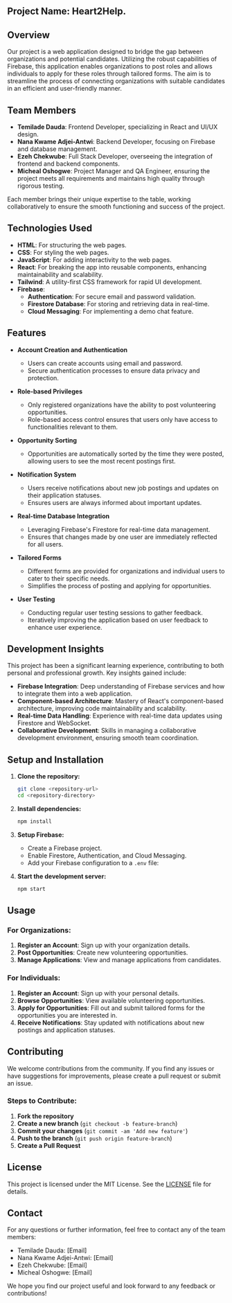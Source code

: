 ## Project Name: Heart2Help.

## Overview

Our project is a web application designed to bridge the gap between organizations and potential candidates. Utilizing the robust capabilities of Firebase, this application enables organizations to post roles and allows individuals to apply for these roles through tailored forms. The aim is to streamline the process of connecting organizations with suitable candidates in an efficient and user-friendly manner.

## Team Members

- **Temilade Dauda**: Frontend Developer, specializing in React and UI/UX design.
- **Nana Kwame Adjei-Antwi**: Backend Developer, focusing on Firebase and database management.
- **Ezeh Chekwube**: Full Stack Developer, overseeing the integration of frontend and backend components.
- **Micheal Oshogwe**: Project Manager and QA Engineer, ensuring the project meets all requirements and maintains high quality through rigorous testing.

Each member brings their unique expertise to the table, working collaboratively to ensure the smooth functioning and success of the project.

## Technologies Used

- **HTML**: For structuring the web pages.
- **CSS**: For styling the web pages.
- **JavaScript**: For adding interactivity to the web pages.
- **React**: For breaking the app into reusable components, enhancing maintainability and scalability.
- **Tailwind**: A utility-first CSS framework for rapid UI development.
- **Firebase**:
  - **Authentication**: For secure email and password validation.
  - **Firestore Database**: For storing and retrieving data in real-time.
  - **Cloud Messaging**: For implementing a demo chat feature.

## Features

- **Account Creation and Authentication**
  - Users can create accounts using email and password.
  - Secure authentication processes to ensure data privacy and protection.
- **Role-based Privileges**

  - Only registered organizations have the ability to post volunteering opportunities.
  - Role-based access control ensures that users only have access to functionalities relevant to them.

- **Opportunity Sorting**

  - Opportunities are automatically sorted by the time they were posted, allowing users to see the most recent postings first.

- **Notification System**

  - Users receive notifications about new job postings and updates on their application statuses.
  - Ensures users are always informed about important updates.

- **Real-time Database Integration**

  - Leveraging Firebase's Firestore for real-time data management.
  - Ensures that changes made by one user are immediately reflected for all users.

- **Tailored Forms**

  - Different forms are provided for organizations and individual users to cater to their specific needs.
  - Simplifies the process of posting and applying for opportunities.

- **User Testing**
  - Conducting regular user testing sessions to gather feedback.
  - Iteratively improving the application based on user feedback to enhance user experience.

## Development Insights

This project has been a significant learning experience, contributing to both personal and professional growth. Key insights gained include:

- **Firebase Integration**: Deep understanding of Firebase services and how to integrate them into a web application.
- **Component-based Architecture**: Mastery of React's component-based architecture, improving code maintainability and scalability.
- **Real-time Data Handling**: Experience with real-time data updates using Firestore and WebSocket.
- **Collaborative Development**: Skills in managing a collaborative development environment, ensuring smooth team coordination.

## Setup and Installation

1. **Clone the repository:**

   ```sh
   git clone <repository-url>
   cd <repository-directory>
   ```

2. **Install dependencies:**

   ```sh
   npm install
   ```

3. **Setup Firebase:**

   - Create a Firebase project.
   - Enable Firestore, Authentication, and Cloud Messaging.
   - Add your Firebase configuration to a `.env` file:

4. **Start the development server:**
   ```sh
   npm start
   ```

## Usage

### For Organizations:

1. **Register an Account**: Sign up with your organization details.
2. **Post Opportunities**: Create new volunteering opportunities.
3. **Manage Applications**: View and manage applications from candidates.

### For Individuals:

1. **Register an Account**: Sign up with your personal details.
2. **Browse Opportunities**: View available volunteering opportunities.
3. **Apply for Opportunities**: Fill out and submit tailored forms for the opportunities you are interested in.
4. **Receive Notifications**: Stay updated with notifications about new postings and application statuses.

## Contributing

We welcome contributions from the community. If you find any issues or have suggestions for improvements, please create a pull request or submit an issue.

### Steps to Contribute:

1. **Fork the repository**
2. **Create a new branch** (`git checkout -b feature-branch`)
3. **Commit your changes** (`git commit -am 'Add new feature'`)
4. **Push to the branch** (`git push origin feature-branch`)
5. **Create a Pull Request**

## License

This project is licensed under the MIT License. See the [LICENSE](LICENSE) file for details.

## Contact

For any questions or further information, feel free to contact any of the team members:

- Temilade Dauda: [Email]
- Nana Kwame Adjei-Antwi: [Email]
- Ezeh Chekwube: [Email]
- Micheal Oshogwe: [Email]

We hope you find our project useful and look forward to any feedback or contributions!
